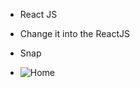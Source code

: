 * React JS 
- Change it into the ReactJS 

* Snap

- ![Home](https://user-images.githubusercontent.com/72404186/205271521-a0c0a5e5-940b-49e9-836d-91a01334e261.PNG)
